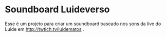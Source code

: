 # Soundboard Luideverso

Esse é um projeto para criar um soundboard baseado nos sons da live do Luide em http://twtich.tv/luidematos .
